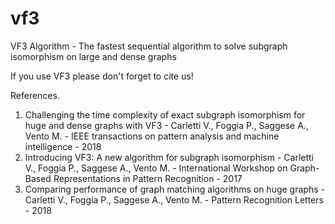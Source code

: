 # vf3
VF3 Algorithm - The fastest sequential algorithm to solve subgraph isomorphism on large and dense graphs

If you use VF3 please don't forget to cite us!

References.
1. Challenging the time complexity of exact subgraph isomorphism for huge and dense graphs with VF3 - Carletti V., Foggia P., Saggese A., Vento M. - IEEE transactions on pattern analysis and machine intelligence - 2018
2. Introducing VF3: A new algorithm for subgraph isomorphism - Carletti V., Foggia P., Saggese A., Vento M. - International Workshop on Graph-Based Representations in Pattern Recognition - 2017
3. Comparing performance of graph matching algorithms on huge graphs - Carletti V., Foggia P., Saggese A., Vento M. - Pattern Recognition Letters - 2018
